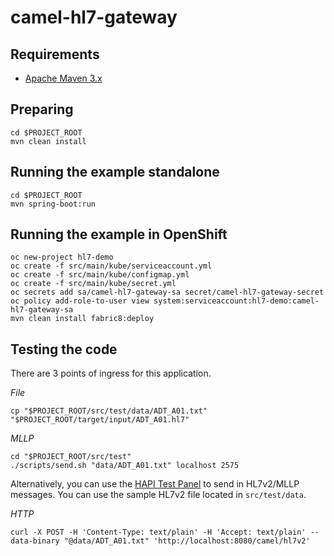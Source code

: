 # camel-hl7-gateway

## Requirements

- [Apache Maven 3.x](http://maven.apache.org)

## Preparing

```
cd $PROJECT_ROOT
mvn clean install
```

## Running the example standalone

```
cd $PROJECT_ROOT
mvn spring-boot:run
```

## Running the example in OpenShift

```
oc new-project hl7-demo
oc create -f src/main/kube/serviceaccount.yml
oc create -f src/main/kube/configmap.yml
oc create -f src/main/kube/secret.yml
oc secrets add sa/camel-hl7-gateway-sa secret/camel-hl7-gateway-secret
oc policy add-role-to-user view system:serviceaccount:hl7-demo:camel-hl7-gateway-sa
mvn clean install fabric8:deploy
```

## Testing the code

There are 3 points of ingress for this application.

_File_

```
cp "$PROJECT_ROOT/src/test/data/ADT_A01.txt" "$PROJECT_ROOT/target/input/ADT_A01.hl7"
```

_MLLP_

```
cd "$PROJECT_ROOT/src/test"
./scripts/send.sh "data/ADT_A01.txt" localhost 2575
```

Alternatively, you can use the  [HAPI Test Panel](https://hapifhir.github.io/hapi-hl7v2/hapi-testpanel/) to send in HL7v2/MLLP messages. You can use the sample HL7v2 file located in `src/test/data`.

_HTTP_

```
curl -X POST -H 'Content-Type: text/plain' -H 'Accept: text/plain' --data-binary "@data/ADT_A01.txt" 'http://localhost:8080/camel/hl7v2'
```
